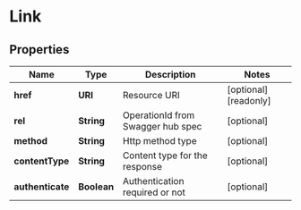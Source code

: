 

# Link


## Properties

| Name | Type | Description | Notes |
|------------ | ------------- | ------------- | -------------|
|**href** | **URI** | Resource URI |  [optional] [readonly] |
|**rel** | **String** | OperationId from Swagger hub spec |  [optional] |
|**method** | **String** | Http method type |  [optional] |
|**contentType** | **String** | Content type for the response |  [optional] |
|**authenticate** | **Boolean** | Authentication required or not |  [optional] |



